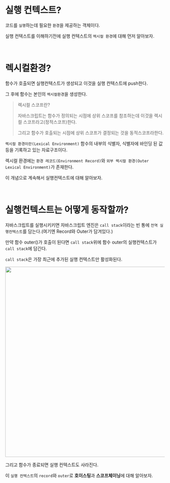 <br>


# 실행 컨텍스트?

코드를 `실행`하는데 필요한 `환경`을 제공하는 객체이다. 

실행 컨텍스트를 이해하기전에 실행 컨텍스트의 `렉시컬 환경`에 대해 먼저 알아보자.



<br>

# 렉시컬환경?

함수가 호출되면 실행컨텍스트가 생성되고 이것을 실행 컨텍스트에 push한다.

그 후에 함수는 본인의 `렉시컬환경`을 생성한다. 

> 렉시컬 스코프란?
> 
> 자바스크립트는 함수가 정의되는 시점에 상위 스코프를 참조하는데 이것을 렉시컬 스코프라고(정적스코프)한다.
> 
> 그리고 함수가 호출되는 시점에 상위 스코프가 결정되는 것을 동적스코프라한다.

`렉시컬 환경이란(Lexical Environment)` 함수의 내부의 식별자, 식별자에 바인딩 된 값 등을 기록하고 있는 자료구조이다.

렉시컬 환경에는 `환경 레코드(Environment Record)`와 `외부 렉시컬 환경(Outer Lexical Environment)`가 존재한다.

이 개념으로 계속해서 실행컨텍스트에 대해 알아보자. 


<br>


# 실행컨텍스트는 어떻게 동작할까?


자바스크립트를 실행시키키면 자바스크립트 엔진은 `call stack`이라는 빈 통에 `전역 실행컨텍스트`를 담는다.(여기엔 Record와 Outer가 담겨있다.)

만약 함수 outer()가 호출이 된다면 `call stack`위에 함수 outer의 실행컨텍스트가 `call stack`에 담긴다. 

`call stack`은 가장 최근에 추가된 실행 컨텍스트만 활성화된다. 


<img src="https://user-images.githubusercontent.com/68775082/154261341-be8dce5b-d645-4f96-a7e0-369deda14b18.jpg" width="600px"/>

<br>

그리고 함수가 종료되면 실행 컨텍스트도 사라진다. 

이 `실행 컨텍스트`의 `record`와 `outer`로 **호이스팅**과 **스코프체이닝**에 대해 알아보자. 

